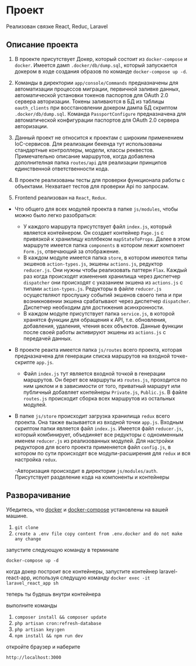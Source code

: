 # Проект 
Реализован связке React, Reduc, Laravel

## Описание проекта
1. В проекте присутствует Докер, который  состоит из `docker-compose` и `docker`. Имеется дамп
`.docker/db/dump.sql`, который запускается докером в ходе создания образов по команде `docker-compose up -d`.

2. Команды в директории `app/console/Commands` предназначены для автоматизации процессов миграции, первичной заливке данных, 
автоматической установки токенов паспортов для  OAuth 2.0 сервера авторизации. Токены заливаются в БД из таблицы `oauth_clients` при восстановлении
докером дампа БД скриптом `.docker/db/dump.sql`.
Команда `PassportConfigure` предназначена  для автоматической конфигурации паспортов для  OAuth 2.0 сервера авторизации.

3. Данный проект не относится к проектам с широким применением IoC-сервисов. Для реализации бекенда тут использованы стандартные 
контроллеры, модели, классы реквестов. Примечательно описание маршрутов, когда добавлена дополнителная папка `routes/api`
для реализации принципов единственной ответственности кода.

4. В проекте реализованы тесты для проверки функционала работы с объектами. Нехватает тестов для проверки Api по запросам.

5. Frontend реализован на `React`, `Redux`. 
- Что общего для всех модулей проекта в папке `js/modules`, чтобы можно было легко разобраться:
    - У каждого маршрута присутствует файл `index.js`, который является контейнером. Он создает контейнер `Page.js` c  привязкой
к хранилищу коллбеком `mapStateToProps`. Далее в этом маршруте имеется папка `components` в котором лежит компоент `Form.js`,
отвечающий за отображение.
    - В каждом модуле имеется папка `store`, в котором имеются типы экшенов `action-types.js`, экшены `actions.js`, редуктор `reducer.js`.
    Они нужны чтобы реализовать паттерн `Flax`. Каждый раз когда происходят изменения хранилища через диспетчер `dispatcher`
    они происходят с указанием экшена из `actions.js` с типами `action-types.js`. Редукторы в файле `reducer.js` осуществляют
    прослушку событий экшенов своего типа и при возникновении экшена срабатывают через диспетчер `dispatcher`. Диспетчер
    необходим для достижения асинхронности.
    - В каждом модуле присутствует папка `service.js`, в которой хранятся функции для обращения к API, т.е. обновления, добавления,
    удаления, чтения всех объектов. Данные функции после своей работы активируют экшены из `actions.js` с передачей данных.
- В проекте реакта имеется папка `js/routes` всего проекта, которая предназначена для генерации списка маршрутов на входной точке-скрипте `app.js`.
    - Файл `index.js` тут является входной точкой в генерации маршрутов. Он берет все маршруты из  `routes.js`,
    проходится по ним циклом и в зависимости от того, приватный маршрут или публичный добавляет контейнеры `Private.js`,
    `Public.js`. В файле `routes.js` происходит сборка всех маршрутов из остальных модулей.
- В папке `js/store` происходит загрузка хранилища `redux` всего проекта. Она также вызывается из входной точки `app.js`. Входным скриптом
папки является файл `index.js`. Имеется файл `reducer.js`, который комбинирует, объединяет все редукторы с одноименным именем `reducer.js` 
из реализованных модулей. Для настройки редукторов для всего проекта применяется файл `config.js`, в котором по сути происходят все 
модули-расширения для `redux` и вся настройка `redux`.

    -Авторизация происходит в директории `js/modules/auth`. Присутствует разделение кода на компоненты и контейнеры


## Разворачивание
Убедитесь, что  [docker](https://docs.docker.com/install/) и [docker-compose](https://docs.docker.com/compose/install/) установлены на вашей машине.

1. `git clone`
2. `create a .env file copy content from .env.docker and do not make any change`

запустите следующую команду в терминале
```
docker-compose up -d
```

когда докер построит все контейнеры, запустите контейнер laravel-react-app, используя следущую команду
`docker exec -it laravel_react_app sh`

теперь ты будешь внутри контейнера

выполните команды
1. `composer install && composer update`
2. `php artisan cron:refresh-database`
3. `php artisan key:gen`
4. `npm install && npm run dev`

откройте браузер и наберите

`http://localhost:3000`

